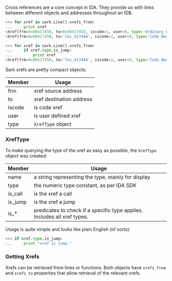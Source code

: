 Cross references are a core concept in IDA. They provide us with links between different objects and addresses throughout an IDB.

```python
>>> for xref in sark.Line().xrefs_from:
...     print xref
<Xref(frm=0x0041745B, to=0x0041745D, iscode=1, user=0, type='Ordinary_Flow')>
<Xref(frm=0x0041745B, to='loc_4174A4', iscode=1, user=0, type='Code_Near_Jump')>

>>> for xref in sark.Line().xrefs_from:
...     if xref.type.is_jump:
...         print xref
<Xref(frm=0x0041745B, to='loc_4174A4', iscode=1, user=0, type='Code_Near_Jump')>
```

Sark xrefs are pretty compact objects:

Member | Usage
----|----
frm | xref source address
to | xref destination address
iscode | is code xref
user | is user defined xref
type | `XrefType` object

### XrefType

To make querying the type of the xref as easy as possible, the `XrefType` object was created:

Member | Usage
----|----
name | a string representing the type, mainly for display
type | the numeric type constant, as per IDA SDK
is_call | is the xref a call
is_jump | is the xref a jump
is_* | predicates to check if a specific type applies. Includes all xref types.

Usage is quite simple and looks like plain English (of sorts):

```python
>>> if xref.type.is_jump:
...     print "xref is jump."
```

### Getting Xrefs

Xrefs can be retrieved from lines or functions. Both objects have `xrefs_from` and `xrefs_to` properties that allow retrieval of the relevant xrefs.